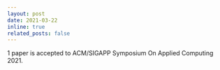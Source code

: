 ```yaml
---
layout: post
date: 2021-03-22
inline: true
related_posts: false
---
```


1 paper is accepted to ACM/SIGAPP Symposium On Applied Computing 2021.

